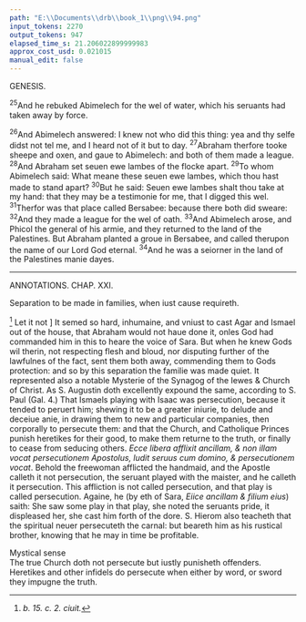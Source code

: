 ```yaml
---
path: "E:\\Documents\\drb\\book_1\\png\\94.png"
input_tokens: 2270
output_tokens: 947
elapsed_time_s: 21.206022899999983
approx_cost_usd: 0.021015
manual_edit: false
---
```

GENESIS.

<sup>25</sup>And he rebuked Abimelech for the wel of water, which his seruants had taken away by force.

<sup>26</sup>And Abimelech answered: I knew not who did this thing: yea and thy selfe didst not tel me, and I heard not of it but to day. <sup>27</sup>Abraham therfore tooke sheepe and oxen, and gaue to Abimelech: and both of them made a league. <sup>28</sup>And Abraham set seuen ewe lambes of the flocke apart. <sup>29</sup>To whom Abimelech said: What meane these seuen ewe lambes, which thou hast made to stand apart? <sup>30</sup>But he said: Seuen ewe lambes shalt thou take at my hand: that they may be a testimonie for me, that I digged this wel. <sup>31</sup>Therfor was that place called Bersabee: because there both did sweare: <sup>32</sup>And they made a league for the wel of oath. <sup>33</sup>And Abimelech arose, and Phicol the general of his armie, and they returned to the land of the Palestines. But Abraham planted a groue in Bersabee, and called therupon the name of our Lord God eternal. <sup>34</sup>And he was a seiorner in the land of the Palestines manie dayes.

<hr>

ANNOTATIONS.
CHAP. XXI.

<aside>Separation to be made in families, when iust cause requireth.</aside>

[^1] Let it not ] It semed so hard, inhumaine, and vniust to cast Agar and Ismael out of the house, that Abraham would not haue done it, onles God had commanded him in this to heare the voice of Sara. But when he knew Gods wil therin, not respecting flesh and bloud, nor disputing further of the lawfulnes of the fact, sent them both away, commending them to Gods protection: and so by this separation the familie was made quiet. It represented also a notable Mysterie of the Synagog of the Iewes & Church of Christ. As S. Augustin doth excellently expound the same, according to S. Paul (Gal. 4.) That Ismaels playing with Isaac was persecution, because it tended to peruert him; shewing it to be a greater iniurie, to delude and deceiue anie, in drawing them to new and particular companies, then corporally to persecute them: and that the Church, and Catholique Princes punish heretikes for their good, to make them returne to the truth, or finally to cease from seducing others. *Ecce libera afflixit ancillam, & non illam vocat persecutionem Apostolus, ludit seruus cum domino, & persecutionem vocat*. Behold the freewoman afflicted the handmaid, and the Apostle calleth it not persecution, the seruant played with the maister, and he calleth it persecution. This affliction is not called persecution, and that play is called persecution. Againe, he (by eth of Sara, *Eiice ancillam & filium eius*) saith: She saw some play in that play, she noted the seruants pride, it displeased her, she cast him forth of the dore. S. Hierom also teacheth that the spiritual neuer persecuteth the carnal: but beareth him as his rustical brother, knowing that he may in time be profitable.

<aside>Mystical sense</aside>

<aside>The true Church doth not persecute but iustly punisheth offenders.</aside>

<aside>Heretikes and other infidels do persecute when either by word, or sword they impugne the truth.</aside>

[^1]: *b. 15. c. 2. ciuit.*